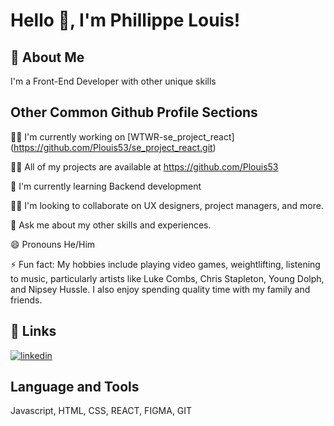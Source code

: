 
# Hello 👋, I'm Phillippe Louis!




## 🚀 About Me
I'm a Front-End Developer with other unique skills


## Other Common Github Profile Sections
👩‍💻 I'm currently working on [WTWR-se_project_react] (https://github.com/Plouis53/se_project_react.git)

👨‍💻 All of my projects are available at https://github.com/Plouis53

🧠 I'm currently learning Backend development

👯‍♀️ I'm looking to collaborate on UX designers, project managers, and more.

💬 Ask me about my other skills and experiences.

😄 Pronouns He/Him

⚡️ Fun fact: My hobbies include playing video games, weightlifting, listening to music, particularly artists like Luke Combs, Chris Stapleton, Young Dolph, and Nipsey Hussle. I also enjoy spending quality time with my family and friends.


## 🔗 Links
[![linkedin](https://img.shields.io/badge/linkedin-0A66C2?style=for-the-badge&logo=linkedin&logoColor=white)](https://www.linkedin.com/in/phillippe-louis-ms-pmp-2a1935127/)



## Language and Tools
Javascript, HTML, CSS, REACT, FIGMA, GIT

